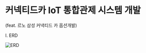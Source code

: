 # 커넥티드카 IoT 통합관제 시스템 개발

(feat. 르노 삼성 커낵티드 카 옵션개발)



I. ERD

![ERD](https://user-images.githubusercontent.com/50862254/66547863-1e197380-eb7b-11e9-9cc0-abae52427ed2.PNG)

